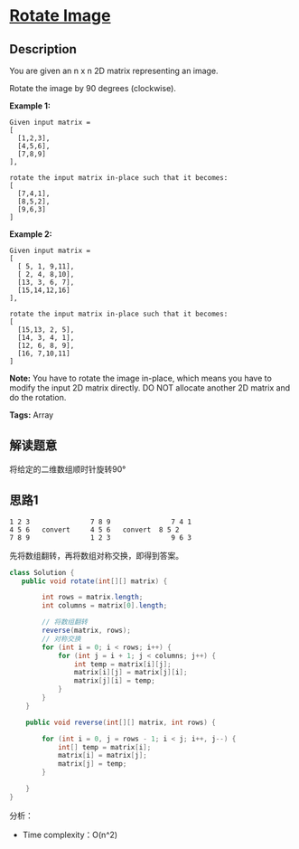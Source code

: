 # [Rotate Image][title]

## Description

You are given an n x n 2D matrix representing an image.

Rotate the image by 90 degrees (clockwise).

**Example 1:**

```
Given input matrix = 
[
  [1,2,3],
  [4,5,6],
  [7,8,9]
],

rotate the input matrix in-place such that it becomes:
[
  [7,4,1],
  [8,5,2],
  [9,6,3]
]
```
**Example 2:**
```
Given input matrix =
[
  [ 5, 1, 9,11],
  [ 2, 4, 8,10],
  [13, 3, 6, 7],
  [15,14,12,16]
], 

rotate the input matrix in-place such that it becomes:
[
  [15,13, 2, 5],
  [14, 3, 4, 1],
  [12, 6, 8, 9],
  [16, 7,10,11]
]
```

**Note:**
You have to rotate the image in-place, which means you have to modify the input 2D matrix directly. DO NOT allocate another 2D matrix and do the rotation.

**Tags:** Array

## 解读题意
将给定的二维数组顺时针旋转90°
## 思路1 
    1 2 3				7 8 9				7 4 1			
    4 5 6	convert     4 5 6	convert	 8 5 2	  
    7 8 9				1 2 3			    9 6 3

先将数组翻转，再将数组对称交换，即得到答案。
```java
class Solution {
   public void rotate(int[][] matrix) {

        int rows = matrix.length;
        int columns = matrix[0].length;

        // 将数组翻转
        reverse(matrix, rows);
        // 对称交换
        for (int i = 0; i < rows; i++) {
            for (int j = i + 1; j < columns; j++) {
                int temp = matrix[i][j];
                matrix[i][j] = matrix[j][i];
                matrix[j][i] = temp;
            }
        }
    }

    public void reverse(int[][] matrix, int rows) {

        for (int i = 0, j = rows - 1; i < j; i++, j--) {
            int[] temp = matrix[i];
            matrix[i] = matrix[j];
            matrix[j] = temp;
        }

    }
}
```
分析：
- Time complexity：O(n^2)


[title]: https://leetcode.com/problems/rotate-image/description/